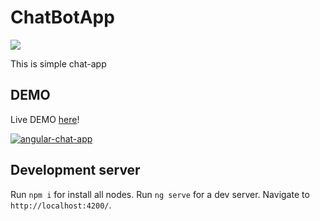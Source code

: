 # ChatBotApp

![](https://www.bitrise.io/app/19d5f0f09e3648fd/status.svg?token=IlnA4JFO2kzSPpkJcEuWTA&branch=master)

This is simple chat-app

## DEMO
Live DEMO [here](https://alice-1d9df.firebaseapp.com/)!

[![angular-chat-app](https://github.com/SergeyMNet/chat-app/blob/master/scr/chat-src.png)](https://alice-1d9df.firebaseapp.com/)

## Development server

Run `npm i` for install all nodes.
Run `ng serve` for a dev server. Navigate to `http://localhost:4200/`. 
